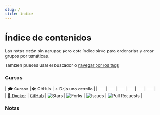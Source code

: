 ```yaml
---
slug: /
title: Índice
---
```


# Índice de contenidos

Las notas están sin agrupar, pero este índice sirve para ordenarlas y crear grupos por temáticas.

También puedes usar el buscador o [navegar por los tags](https://pabpereza.dev/docs/tags)


### Cursos

| 🎓 Cursos | 🛠️ GitHub | ⭐ Deja una estrella |
| --- | --- | --- | --- | --- | --- |
| [🐳 Docker](https://pabpereza.dev/docs/Cursos/docker) | [GitHub](https://github.com/pabpereza/curso-docker) | ![Stars](https://img.shields.io/github/stars/pabpereza/curso-docker?style=flat-square&labelColor=343b41) | ![Forks](https://img.shields.io/github/forks/pabpereza/curso-docker?style=flat-square&labelColor=343b41) | ![Issues](https://img.shields.io/github/issues/pabpereza/curso-docker?style=flat-square&labelColor=343b41) | ![Pull Requests](https://img.shields.io/github/issues-pr/pabpereza/curso-docker?style=flat-square&labelColor=343b41) |



### Notas

